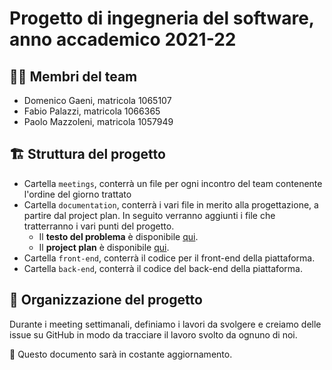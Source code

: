 # Progetto di ingegneria del software, anno accademico 2021-22

## 👷🏼 Membri del team

- Domenico Gaeni, matricola 1065107
- Fabio Palazzi, matricola 1066365
- Paolo Mazzoleni, matricola 1057949

## 🏗️ Struttura del progetto

- Cartella `meetings`, conterrà un file per ogni incontro del team contenente l'ordine del giorno trattato
- Cartella `documentation`, conterrà i vari file in merito alla progettazione, a partire dal project plan. In seguito verranno aggiunti i file che tratterranno i vari punti del progetto.
  - Il **testo del problema** è disponibile [qui](documentation/testo.md).
  - Il **project plan** è disponibile [qui](documentation/projectPlan.md).
- Cartella `front-end`, conterrà il codice per il front-end della piattaforma.
- Cartella `back-end`, conterrà il codice del back-end della piattaforma.

## 🚀 Organizzazione del progetto

Durante i meeting settimanali, definiamo i lavori da svolgere e creiamo delle issue su GitHub in modo da tracciare il lavoro svolto da ognuno di noi.

🚧 Questo documento sarà in costante aggiornamento.
